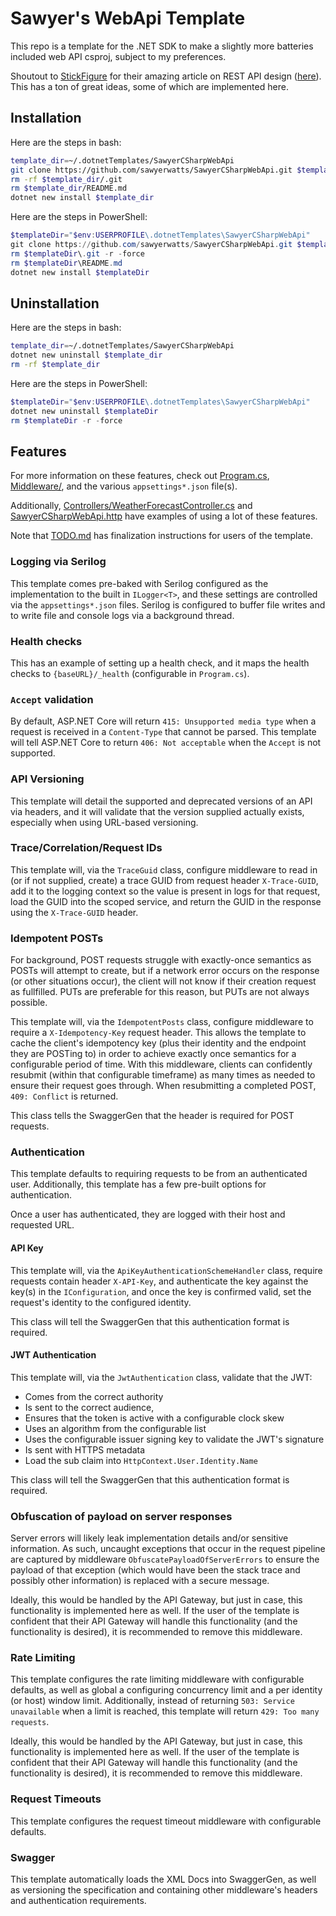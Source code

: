 # Sawyer's WebApi Template

This repo is a template for the .NET SDK to make a slightly more batteries
included web API csproj, subject to my preferences.

Shoutout to [StickFigure](https://github.com/stickfigure) for their amazing
article on REST API design
([here](https://github.com/stickfigure/blog/wiki/How-to-%28and-how-not-to%29-design-REST-APIs)).
This has a ton of great ideas, some of which are implemented here.

## Installation

Here are the steps in bash:

```sh
template_dir=~/.dotnetTemplates/SawyerCSharpWebApi
git clone https://github.com/sawyerwatts/SawyerCSharpWebApi.git $template_dir
rm -rf $template_dir/.git
rm $template_dir/README.md
dotnet new install $template_dir
```

Here are the steps in PowerShell:

```ps1
$templateDir="$env:USERPROFILE\.dotnetTemplates\SawyerCSharpWebApi"
git clone https://github.com/sawyerwatts/SawyerCSharpWebApi.git $templateDir
rm $templateDir\.git -r -force
rm $templateDir\README.md
dotnet new install $templateDir
```

## Uninstallation

Here are the steps in bash:

```sh
template_dir=~/.dotnetTemplates/SawyerCSharpWebApi
dotnet new uninstall $template_dir
rm -rf $template_dir
```

Here are the steps in PowerShell:

```ps1
$templateDir="$env:USERPROFILE\.dotnetTemplates\SawyerCSharpWebApi"
dotnet new uninstall $templateDir
rm $templateDir -r -force
```

## Features

For more information on these features, check out [Program.cs](./Program.cs),
[Middleware/](./Middleware), and the various `appsettings*.json` file(s).

Additionally, [Controllers/WeatherForecastController.cs](Controllers/WeatherForecastController.cs)
and [SawyerCSharpWebApi.http](./SawyerCSharpWebApi.http) have examples of using
a lot of these features.

Note that [TODO.md](./TODO.md) has finalization instructions for users of the
template.

### Logging via Serilog

This template comes pre-baked with Serilog configured as the implementation to
the built in `ILogger<T>`, and these settings are controlled via the
`appsettings*.json` files. Serilog is configured to buffer file writes and
to write file and console logs via a background thread.

### Health checks

This has an example of setting up a health check, and it maps the health
   checks to `{baseURL}/_health` (configurable in `Program.cs`).

### `Accept` validation

By default, ASP.NET Core will return `415: Unsupported media type` when a
request is received in a `Content-Type` that cannot be parsed. This template
will tell ASP.NET Core to return `406: Not acceptable` when the
`Accept` is not supported.

### API Versioning

This template will detail the supported and deprecated versions of an API
via headers, and it will validate that the version supplied actually exists,
especially when using URL-based versioning.

### Trace/Correlation/Request IDs

This template will, via the `TraceGuid` class, configure middleware to read in
(or if not supplied, create) a trace GUID from request header `X-Trace-GUID`,
add it to the logging context so the value is present in logs for that request,
load the GUID into the scoped service, and return the GUID in the response
using the `X-Trace-GUID` header.

### Idempotent POSTs

For background, POST requests struggle with exactly-once semantics as POSTs
will attempt to create, but if a network error occurs on the response (or
other situations occur), the client will not know if their creation request as
fullfilled. PUTs are preferable for this reason, but PUTs are not always
possible.

This template will, via the `IdempotentPosts` class, configure middleware to
require a `X-Idempotency-Key` request header. This allows the template to cache
the client's idempotency key (plus their identity and the endpoint they are
POSTing to) in order to achieve exactly once semantics for a configurable
period of time. With this middleware,
clients can confidently resubmit (within that configurable timeframe) as many
times as needed to ensure their request goes through. When resubmitting a
completed POST, `409: Conflict` is returned.

This class tells the SwaggerGen that the header is required for POST requests.

### Authentication

This template defaults to requiring requests to be from an authenticated user.
Additionally, this template has a few pre-built options for authentication.

Once a user has authenticated, they are logged with their host and requested
URL.

#### API Key

This template will, via the `ApiKeyAuthenticationSchemeHandler` class, require
requests contain header `X-API-Key`, and authenticate the key against the
key(s) in the `IConfiguration`, and once the key is confirmed valid, set the
request's identity to the configured identity.

This class will tell the SwaggerGen that this authentication format is
required.

#### JWT Authentication

This template will, via the `JwtAuthentication` class, validate that the JWT:

- Comes from the correct authority
- Is sent to the correct audience,
- Ensures that the token is active with a configurable clock skew
- Uses an algorithm from the configurable list
- Uses the configurable issuer signing key to validate the JWT's signature
- Is sent with HTTPS metadata
- Load the sub claim into `HttpContext.User.Identity.Name`

This class will tell the SwaggerGen that this authentication format is
required.

### Obfuscation of payload on server responses

Server errors will likely leak implementation details and/or sensitive
information. As such, uncaught exceptions that occur in the request pipeline
are captured by middleware `ObfuscatePayloadOfServerErrors` to ensure the
payload of that exception (which would have been the stack trace and possibly
other information) is replaced with a secure message.

Ideally, this would be handled by the API Gateway, but just in case, this
functionality is implemented here as well. If the user of the template is
confident that their API Gateway will handle this functionality (and the
functionality is desired), it is recommended to remove this middleware.

### Rate Limiting

This template configures the rate limiting middleware with configurable
defaults, as well as global a configuring concurrency limit and a per identity
(or host) window limit. Additionally, instead of returning
`503: Service unavailable` when a limit is reached, this template will return
`429: Too many requests`.

Ideally, this would be handled by the API Gateway, but just in case, this
functionality is implemented here as well. If the user of the template is
confident that their API Gateway will handle this functionality (and the
functionality is desired), it is recommended to remove this middleware.

### Request Timeouts

This template configures the request timeout middleware with configurable
defaults.

### Swagger

This template automatically loads the XML Docs into SwaggerGen, as well as
versioning the specification and containing other middleware's headers and
authentication requirements.
